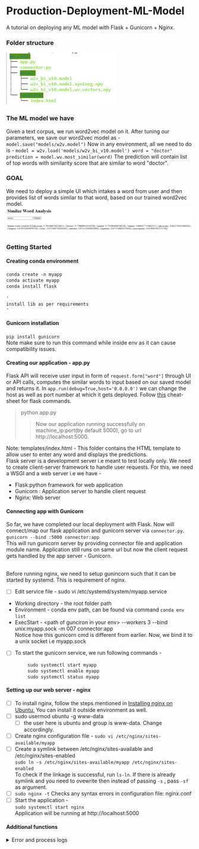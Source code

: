 # Production-Deployment-ML-Model
A tutorial on deploying any ML model with Flask + Gunicorn + Nginx.

### Folder structure ###
![](others/my_code_LIGHT.png)

### The ML model we have ###
Given a text corpus, we run word2vec model on it. After tuning our parameters, we save our word2vec model as -
              `model.save("models/w2v.model")`
Now in any environment, all we need to do is - 
    ```
    model = w2v.load('models/w2v_bi_v10.model')
    word = "doctor"
    prediction = model.wv.most_similar(word)
    ```
 The prediction will contain list of top words with similarity score that are similar to word "doctor".
 
 ### GOAL ###
 We need to deploy a simple UI which intakes a word from user and then provides list of words similar to that word, based on our trained word2vec model.
 ![This is what we want](others/UI.png)

### Getting Started ###

#### Creating conda environment ####
```
conda create -n myapp
conda activate myapp
conda install flask

'
install lib as per requirements
'
```

#### Gunicorn installation ####
`pip install gunicorn` <br/>
Note make sure to run this command while inside env as it can cause compatibility issues.

#### Creating our application - app.py ####
Flask API will receive user input in form of `request.form["word"]`  through UI or API calls, computes the similar words to input based on our saved model and returns it.
In `app.run(debug=True,host='0.0.0.0')` we can change the host as well as port number at which it gets deployed. Follow [this](https://www.codewithharry.com/blogpost/flask-cheatsheet) cheat-sheet for flask commands.
> python app.py
  >> Now our application running successfully on machine_ip:port(by default 5000), go to url http://localhost:5000.

Note: templates/index.html - This folder contains the HTML template to allow user to enter any word and displays the predictions. 
<br/>
Flask server is a development server i.e meant to test locally only. We need to create client-server framework to handle user requests. For this, we need a WSGI and a web server i.e we have - 
* Flask:python framework for web application
* Gunicorn : Application server to handle client request
* Nginx: Web server

#### Connecting app with Gunicorn ####
So far, we have completed our local deployment with Flask. Now will connect/map our flask application and gunicorn server via `connector.py`. <br/>
``` gunicorn --bind :5000 connector:app ```  <br/>
This will run gunicorn server by providing connector file and application module name. Application still runs on same url but now the client request gets handled by the app server - Gunicorn.

<br/>
Before running nginx, we need to setup gunincorn such that it can be started by systemd. This is requirement of nginx. 

- [ ] Edit service file - sudo vi /etc/systemd/system/myapp.service
* Working directory - the root folder path
* Environment - conda env path, can be found via command `conda env list`
* ExecStart - \<path of gunciron in your env\>  --workers 3  --bind unix:myapp.sock -m 007 connector:app
  <br/>  Notice how this gunicorn cmd is different from earlier. Now, we bind it to a unix socket i.e myapp.sock
- [ ]  To start the gunicorn service, we run following commands - 
  ```
          sudo systemctl start myapp
          sudo systemctl enable myapp
          sudo systemctl status myapp
  ```
  
#### Setting up our web server - nginx ####

- [ ] To install nginx, follow the steps mentioned in [Installing nginx on Ubuntu.](https://www.digitalocean.com/community/tutorials/how-to-install-nginx-on-ubuntu-18-04)
You can install it outside environment as well.
- [ ] sudo usermod ubuntu -g www-data
   - [ ] the user here is ubuntu and group is www-data. Change accordingly.
- [ ] Create nginx configuration file - `sudo vi /etc/nginx/sites-available/myapp`
- [ ] Create a symlink between /etc/nginx/sites-available and /etc/nginx/sites-enabled <br/>
   ```sudo ln -s /etc/nginx/sites-available/myapp /etc/nginx/sites-enabled``` <br/>
  To check if the linkage is successful, run `ls-ln`. If there is already symlink and you need to ovewrite then instead of passing `-s` , pass `-sf` as argument.
- [ ] `sudo nginx -t` Checks any syntax errors in configuration file: nginx.conf
- [ ] Start the application -
       <br/> ```sudo systemctl start nginx```<br/>
      Application will be running at http://localhost:5000
#### Additional functions
<details> <summary> Error and process logs </summary>
  
  * HELLO
</details>
